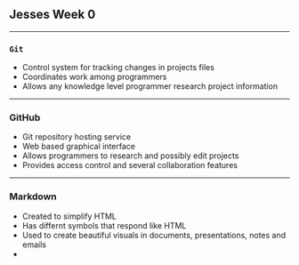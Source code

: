 ## Jesses Week 0
---
### `Git`
* Control system for tracking changes in projects files
* Coordinates work among programmers
* Allows any knowledge level programmer research project information
---
### GitHub
* Git repository hosting service
* Web based graphical interface
* Allows programmers to research and possibly edit projects
* Provides access control and several collaboration features
---
### Markdown
* Created to simplify HTML
* Has differnt symbols that respond like HTML
* Used to create beautiful visuals in documents, presentations, notes and emails
* 